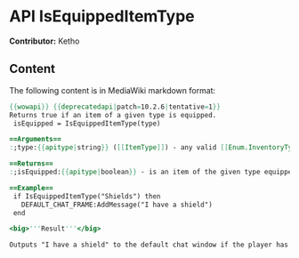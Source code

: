 # API IsEquippedItemType

**Contributor:** Ketho

## Content

The following content is in MediaWiki markdown format:

```mediawiki
{{wowapi}} {{deprecatedapi|patch=10.2.6|tentative=1}}
Returns true if an item of a given type is equipped.
 isEquipped = IsEquippedItemType(type)

==Arguments==
:;type:{{apitype|string}} ([[ItemType]]) - any valid [[Enum.InventoryType|inventory type]], item class, or item subclass

==Returns==
:;isEquipped:{{apitype|boolean}} - is an item of the given type equipped

==Example==
 if IsEquippedItemType("Shields") then
   DEFAULT_CHAT_FRAME:AddMessage("I have a shield")
 end

<big>'''Result'''</big>

Outputs "I have a shield" to the default chat window if the player has a shield equipped.
```